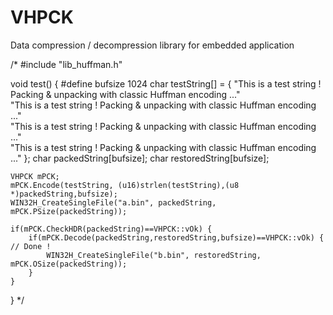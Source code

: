 # VHPCK
Data compression / decompression library for embedded application

/*
#include "lib_huffman.h"

void test() {
#define bufsize 1024
	char testString[] = {
			"This is a test string ! Packing & unpacking with classic Huffman encoding ..."\
			"This is a test string ! Packing & unpacking with classic Huffman encoding ..."\
			"This is a test string ! Packing & unpacking with classic Huffman encoding ..."\
			"This is a test string ! Packing & unpacking with classic Huffman encoding ..." };
	char packedString[bufsize];
	char restoredString[bufsize];

	VHPCK mPCK;
	mPCK.Encode(testString, (u16)strlen(testString),(u8 *)packedString,bufsize);
	WIN32H_CreateSingleFile("a.bin", packedString, mPCK.PSize(packedString));

	if(mPCK.CheckHDR(packedString)==VHPCK::vOk) {
		if(mPCK.Decode(packedString,restoredString,bufsize)==VHPCK::vOk) { // Done !
			WIN32H_CreateSingleFile("b.bin", restoredString, mPCK.OSize(packedString));
		}
	}
} 
*/
